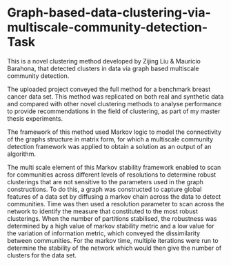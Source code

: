 # Graph-based-data-clustering-via-multiscale-community-detection-Task
This  is a novel clustering method developed by Zijing Liu & Mauricio Barahona, that detected clusters in data via graph based multiscale community detection.

The uploaded project conveyed the full method for a benchmark breast cancer data set. This method was replicated on both real and synthetic data and compared with other novel clustering methods to analyse performance to provide recommendations in the field of clustering, as part of my master thesis experiments. 

The framework of this method used Markov logic to model the connectivity of the graphs structure in matrix form, for which a multiscale community detection framework was applied to obtain a solution as an output of an algorithm. 

  The multi scale element of this Markov stability framework enabled to scan for communities across different levels of resolutions to determine robust clusterings that are not sensitive to the parameters used in the graph constructions. 
 To do this, a graph was constructed to capture global features of a data set by diffusing a markov chain across the data to detect communities. Time was then used a resolution parameter to scan across the network to identify the measure that constituted to the most robust clusterings. When the number of partitions stabilised, the robustness was determined by a high value of markov stability metric and a low value for the variation of information metric, which conveyed the dissimilarity between communities. 
 For the markov time, multiple iterations were run to determine the stability of the network which would then give the number of clusters for the data set.


 
